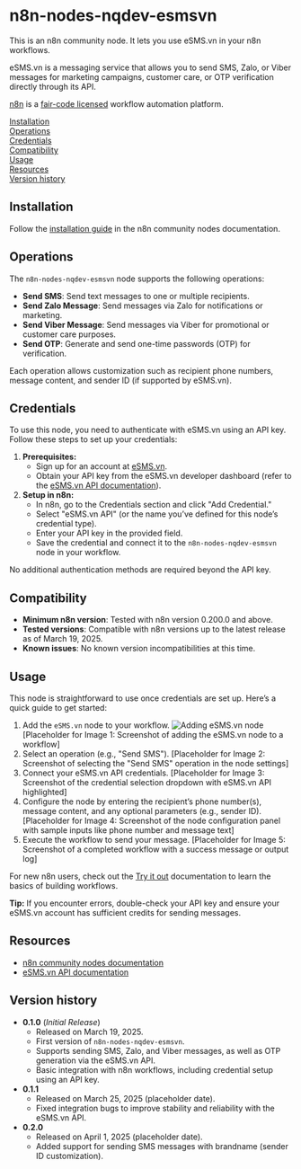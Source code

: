 # n8n-nodes-nqdev-esmsvn

This is an n8n community node. It lets you use eSMS.vn in your n8n workflows.

eSMS.vn is a messaging service that allows you to send SMS, Zalo, or Viber messages for marketing campaigns, customer care, or OTP verification directly through its API.

[n8n](https://n8n.io/) is a [fair-code licensed](https://docs.n8n.io/reference/license/) workflow automation platform.

[Installation](#installation)  
[Operations](#operations)  
[Credentials](#credentials) <!-- delete if no auth needed -->  
[Compatibility](#compatibility)  
[Usage](#usage) <!-- delete if not using this section -->  
[Resources](#resources)  
[Version history](#version-history) <!-- delete if not using this section -->

## Installation

Follow the [installation guide](https://docs.n8n.io/integrations/community-nodes/installation/) in the n8n community nodes documentation.

## Operations

The `n8n-nodes-nqdev-esmsvn` node supports the following operations:

- **Send SMS**: Send text messages to one or multiple recipients.
- **Send Zalo Message**: Send messages via Zalo for notifications or marketing.
- **Send Viber Message**: Send messages via Viber for promotional or customer care purposes.
- **Send OTP**: Generate and send one-time passwords (OTP) for verification.

Each operation allows customization such as recipient phone numbers, message content, and sender ID (if supported by eSMS.vn).

## Credentials

To use this node, you need to authenticate with eSMS.vn using an API key. Follow these steps to set up your credentials:

1. **Prerequisites:**
   - Sign up for an account at [eSMS.vn](https://esms.vn/).
   - Obtain your API key from the eSMS.vn developer dashboard (refer to the [eSMS.vn API documentation](http://developers.esms.vn/)).
2. **Setup in n8n:**
   - In n8n, go to the Credentials section and click "Add Credential."
   - Select "eSMS.vn API" (or the name you’ve defined for this node’s credential type).
   - Enter your API key in the provided field.
   - Save the credential and connect it to the `n8n-nodes-nqdev-esmsvn` node in your workflow.

No additional authentication methods are required beyond the API key.

## Compatibility

- **Minimum n8n version**: Tested with n8n version 0.200.0 and above.
- **Tested versions**: Compatible with n8n versions up to the latest release as of March 19, 2025.
- **Known issues**: No known version incompatibilities at this time.

## Usage

This node is straightforward to use once credentials are set up. Here’s a quick guide to get started:

1. Add the `eSMS.vn` node to your workflow.
   ![Adding eSMS.vn node](docs/images/image1.png)
   [Placeholder for Image 1: Screenshot of adding the eSMS.vn node to a workflow]
2. Select an operation (e.g., "Send SMS").
   [Placeholder for Image 2: Screenshot of selecting the "Send SMS" operation in the node settings]
3. Connect your eSMS.vn API credentials.
   [Placeholder for Image 3: Screenshot of the credential selection dropdown with eSMS.vn API highlighted]
4. Configure the node by entering the recipient’s phone number(s), message content, and any optional parameters (e.g., sender ID).
   [Placeholder for Image 4: Screenshot of the node configuration panel with sample inputs like phone number and message text]
5. Execute the workflow to send your message.
   [Placeholder for Image 5: Screenshot of a completed workflow with a success message or output log]

For new n8n users, check out the [Try it out](https://docs.n8n.io/try-it-out/) documentation to learn the basics of building workflows.

**Tip:** If you encounter errors, double-check your API key and ensure your eSMS.vn account has sufficient credits for sending messages.

## Resources

- [n8n community nodes documentation](https://docs.n8n.io/integrations/community-nodes/)
- [eSMS.vn API documentation](http://developers.esms.vn/)

## Version history

- **0.1.0** (_Initial Release_)
  - Released on March 19, 2025.
  - First version of `n8n-nodes-nqdev-esmsvn`.
  - Supports sending SMS, Zalo, and Viber messages, as well as OTP generation via the eSMS.vn API.
  - Basic integration with n8n workflows, including credential setup using an API key.
- **0.1.1**
  - Released on March 25, 2025 (placeholder date).
  - Fixed integration bugs to improve stability and reliability with the eSMS.vn API.
- **0.2.0**
  - Released on April 1, 2025 (placeholder date).
  - Added support for sending SMS messages with brandname (sender ID customization).
